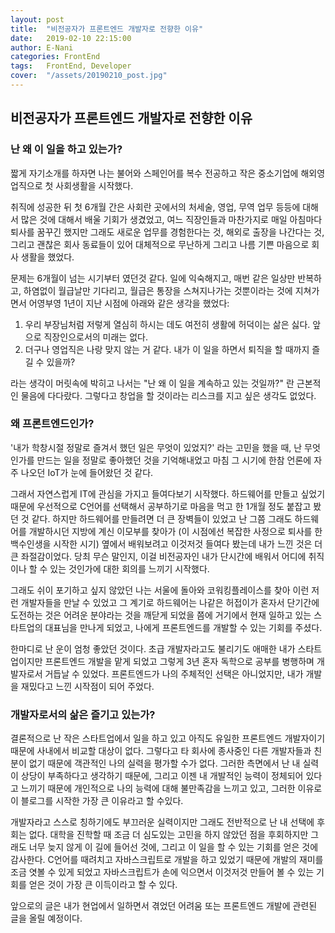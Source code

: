 ```yaml
---
layout: post
title:  "비전공자가 프론트엔드 개발자로 전향한 이유"
date:   2019-02-10 22:15:00
author: E-Nani
categories: FrontEnd
tags:	FrontEnd, Developer
cover:  "/assets/20190210_post.jpg"
---
```


## 비전공자가 프론트엔드 개발자로 전향한 이유

### 난 왜 이 일을 하고 있는가?

짧게 자기소개를 하자면 나는 불어와 스페인어를 복수 전공하고 작은 중소기업에 해외영업직으로 첫 사회생활을 시작했다.

취직에 성공한 뒤 첫 6개월 간은 사회란 곳에서의 처세술, 영업, 무역 업무 등등에 대해서 많은 것에 대해서 배울 기회가 생겼었고, 여느 직장인들과 마찬가지로 매일 아침마다 퇴사를 꿈꾸긴 했지만 그래도 새로운 업무를 경험한다는 것, 해외로 출장을 나간다는 것, 그리고 괜찮은 회사 동료들이 있어 대체적으로 무난하게 그리고 나름 기쁜 마음으로 회사 생활을 했었다.

문제는 6개월이 넘는 시기부터 였던것 같다. 일에 익숙해지고, 매번 같은 일상만 반복하고, 하염없이 월급날만 기다리고, 월급은 통장을 스쳐지나가는 것뿐이라는 것에 지쳐가면서 어영부영 1년이 지난 시점에 아래와 같은 생각을 했었다:

1. 우리 부장님처럼 저렇게 열심히 하시는 데도 여전히 생활에 허덕이는 삶은 싫다. 앞으로 직장인으로서의 미래는 없다.
2. 더구나 영업직은 나랑 맞지 않는 거 같다. 내가 이 일을 하면서 퇴직을 할 때까지 즐길 수 있을까?

라는 생각이 머릿속에 박히고 나서는 "난 왜 이 일을 계속하고 있는 것일까?" 란 근본적인 물음에 다다랐다. 그렇다고 창업을 할 것이라는 리스크를 지고 싶은 생각도 없었다.


### 왜 프론트엔드인가?

'내가 학창시절 정말로 즐겨서 했던 일은 무엇이 있었지?' 라는 고민을 했을 때, 난 무엇인가를 만드는 일을 정말로 좋아했던 것을 기억해내었고 마침 그 시기에 한참 언론에 자주 나오던 IoT가 눈에 들어왔던 것 같다.

그래서 자연스럽게  IT에 관심을 가지고 들여다보기 시작했다. 하드웨어를 만들고 싶었기 때문에 우선적으로 C언어를 선택해서 공부하기로 마음을 먹고 한 1개월 정도 붙잡고 봤던 것 같다. 하지만 하드웨어를 만들려면 더 큰 장벽들이 있었고 난 그쯤 그래도 하드웨어를 개발하시던 지방에 계신 이모부를 찾아가 (이 시점에선 복잡한 사정으로 퇴사를 한 백수인생을 시작한 시기) 옆에서 배워보려고 이것저것 들여다 봤는데 내가 느낀 것은 더 큰 좌절감이었다. 당최 무슨 말인지, 이걸 비전공자인 내가 단시간에 배워서 어디에 취직이나 할 수 있는 것인가에 대한 회의를 느끼기 시작했다.

그래도 쉬이 포기하고 싶지 않았던 나는 서울에 돌아와 코워킹플레이스를 찾아 이런 저런 개발자들을 만날 수 있었고 그 계기로 하드웨어는 나같은 허접이가 혼자서 단기간에 도전하는 것은 어려운 분야라는 것을 깨닫게 되었을 쯤에 거기에서 현재 일하고 있는 스타트업의 대표님을 만나게 되었고, 나에게 프론트엔드를 개발할 수 있는 기회를 주셨다.

한마디로 난 운이 엄청 좋았던 것이다. 초급 개발자라고도 불리기도 애매한 내가 스타트업이지만 프론트엔드 개발을 맡게 되었고 그렇게 3년 혼자 독학으로 공부를 병행하며 개발자로서 거듭날 수 있었다. 프론트엔드가 나의 주체적인 선택은 아니었지만, 내가 개발을 재밌다고 느낀 시작점이 되어 주었다.

### 개발자로서의 삶은 즐기고 있는가?

결론적으로 난 작은 스타트업에서 일을 하고 있고 아직도 유일한 프론트엔드 개발자이기 때문에 사내에서 비교할 대상이 없다. 그렇다고 타 회사에 종사중인 다른 개발자들과 친분이 없기 때문에 객관적인 나의 실력을 평가할 수가 없다. 그러한 측면에서 난 내 실력이 상당이 부족하다고 생각하기 때문에, 그리고 이젠 내 개발적인 능력이 정체되어 있다고 느끼기 때문에 개인적으로 나의 능력에 대해 불만족감을 느끼고 있고, 그러한 이유로 이 블로그를 시작한 가장 큰 이유라고 할 수있다.

개발자라고 스스로 칭하기에도 부끄러운 실력이지만 그래도 전반적으로 난 내 선택에 후회는 없다. 대학을 진학할 때 조금 더 심도있는 고민을 하지 않았던 점을 후회하지만 그래도 너무 늦지 않게 이 길에 들어선 것에, 그리고 이 일을 할 수 있는 기회를 얻은 것에 감사한다. C언어를 때려치고 자바스크립트로 개발을 하고 있었기 때문에 개발의 재미를 조금 엿볼 수 있게 되었고 자바스크립트가 손에 익으면서 이것저것 만들어 볼 수 있는 기회를 얻은 것이 가장 큰 이득이라고 할 수 있다.

앞으로의 글은 내가 현업에서 일하면서 겪었던 어려움 또는 프론트엔드 개발에 관련된 글을 올릴 예정이다.
